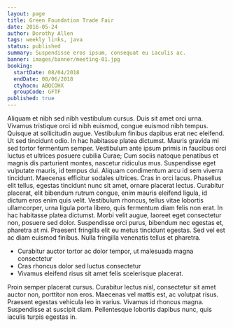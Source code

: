 ```yaml
---
layout: page
title: Green Foundation Trade Fair
date: 2016-05-24
author: Dorothy Allen
tags: weekly links, java
status: published
summary: Suspendisse eros ipsum, consequat eu iaculis ac.
banner: images/banner/meeting-01.jpg
booking:
  startDate: 08/04/2018
  endDate: 08/06/2018
  ctyhocn: ABQCOHX
  groupCode: GFTF
published: true
---
```

Aliquam et nibh sed nibh vestibulum cursus. Duis sit amet orci urna. Vivamus tristique orci id nibh euismod, congue euismod nibh tempus. Quisque at sollicitudin augue. Vestibulum finibus dapibus erat nec eleifend. Ut sed tincidunt odio. In hac habitasse platea dictumst. Mauris gravida mi sed tortor fermentum semper. Vestibulum ante ipsum primis in faucibus orci luctus et ultrices posuere cubilia Curae;
Cum sociis natoque penatibus et magnis dis parturient montes, nascetur ridiculus mus. Suspendisse eget vulputate mauris, id tempus dui. Aliquam condimentum arcu id sem viverra tincidunt. Maecenas efficitur sodales ultrices. Cras in orci lacus. Phasellus elit tellus, egestas tincidunt nunc sit amet, ornare placerat lectus. Curabitur placerat, elit bibendum rutrum congue, enim mauris eleifend ligula, id dictum eros enim quis velit. Vestibulum rhoncus, tellus vitae lobortis ullamcorper, urna ligula porta libero, quis fermentum diam felis non erat. In hac habitasse platea dictumst. Morbi velit augue, laoreet eget consectetur non, posuere sed dolor. Suspendisse orci purus, bibendum nec egestas et, pharetra at mi. Praesent fringilla elit eu metus tincidunt egestas. Sed vel est ac diam euismod finibus. Nulla fringilla venenatis tellus et pharetra.

* Curabitur auctor tortor ac dolor tempor, ut malesuada magna consectetur
* Cras rhoncus dolor sed luctus consectetur
* Vivamus eleifend risus sit amet felis scelerisque placerat.

Proin semper placerat cursus. Curabitur lectus nisl, consectetur sit amet auctor non, porttitor non eros. Maecenas vel mattis est, ac volutpat risus. Praesent egestas vehicula leo in varius. Vivamus id rhoncus magna. Suspendisse at suscipit diam. Pellentesque lobortis dapibus nunc, quis iaculis turpis egestas in.
